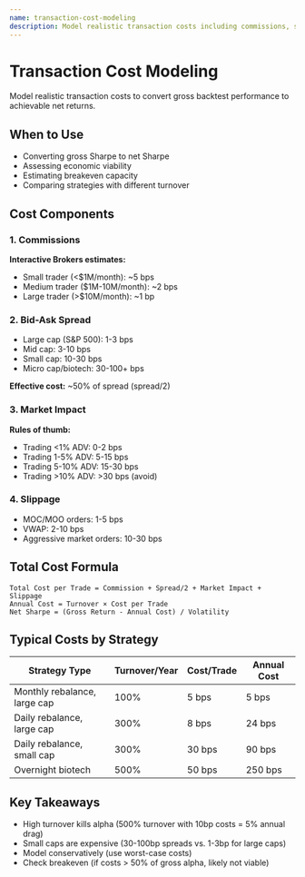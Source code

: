 ```yaml
---
name: transaction-cost-modeling
description: Model realistic transaction costs including commissions, spreads, market impact, and slippage for accurate net performance estimation. Use when calculating net Sharpe ratios and economic viability.
---
```


# Transaction Cost Modeling

Model realistic transaction costs to convert gross backtest performance to achievable net returns.

## When to Use
- Converting gross Sharpe to net Sharpe
- Assessing economic viability
- Estimating breakeven capacity
- Comparing strategies with different turnover

## Cost Components

### 1. Commissions
**Interactive Brokers estimates:**
- Small trader (<$1M/month): ~5 bps
- Medium trader ($1M-10M/month): ~2 bps
- Large trader (>$10M/month): ~1 bp

### 2. Bid-Ask Spread
- Large cap (S&P 500): 1-3 bps
- Mid cap: 3-10 bps
- Small cap: 10-30 bps
- Micro cap/biotech: 30-100+ bps

**Effective cost:** ~50% of spread (spread/2)

### 3. Market Impact
**Rules of thumb:**
- Trading <1% ADV: 0-2 bps
- Trading 1-5% ADV: 5-15 bps
- Trading 5-10% ADV: 15-30 bps
- Trading >10% ADV: >30 bps (avoid)

### 4. Slippage
- MOC/MOO orders: 1-5 bps
- VWAP: 2-10 bps
- Aggressive market orders: 10-30 bps

## Total Cost Formula
```
Total Cost per Trade = Commission + Spread/2 + Market Impact + Slippage
Annual Cost = Turnover × Cost per Trade
Net Sharpe = (Gross Return - Annual Cost) / Volatility
```

## Typical Costs by Strategy

| Strategy Type | Turnover/Year | Cost/Trade | Annual Cost |
|---------------|---------------|------------|-------------|
| Monthly rebalance, large cap | 100% | 5 bps | 5 bps |
| Daily rebalance, large cap | 300% | 8 bps | 24 bps |
| Daily rebalance, small cap | 300% | 30 bps | 90 bps |
| Overnight biotech | 500% | 50 bps | 250 bps |

## Key Takeaways
- High turnover kills alpha (500% turnover with 10bp costs = 5% annual drag)
- Small caps are expensive (30-100bp spreads vs. 1-3bp for large caps)
- Model conservatively (use worst-case costs)
- Check breakeven (if costs > 50% of gross alpha, likely not viable)
